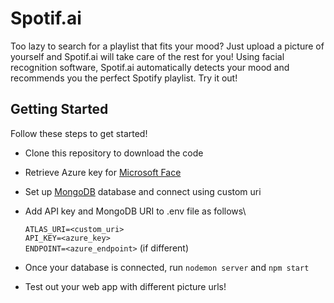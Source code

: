 # Spotif.ai
Too lazy to search for a playlist that fits your mood? Just upload a picture of yourself and Spotif.ai will take care of the rest for you! Using facial recognition software, 
Spotif.ai automatically detects your mood and recommends you the perfect Spotify playlist. Try it out!
## Getting Started
Follow these steps to get started!
- Clone this repository to download the code
- Retrieve Azure key for [Microsoft Face](https://azure.microsoft.com/en-us/services/cognitive-services/face/)
- Set up [MongoDB](https://www.mongodb.com/) database and connect using custom uri
- Add API key and MongoDB URI to .env file as follows\

  ``ATLAS_URI=<custom_uri>``\
  ``API_KEY=<azure_key>``\
  ``ENDPOINT=<azure_endpoint>`` (if different)
  
- Once your database is connected, run ``nodemon server`` and ``npm start``
- Test out your web app with different picture urls!
